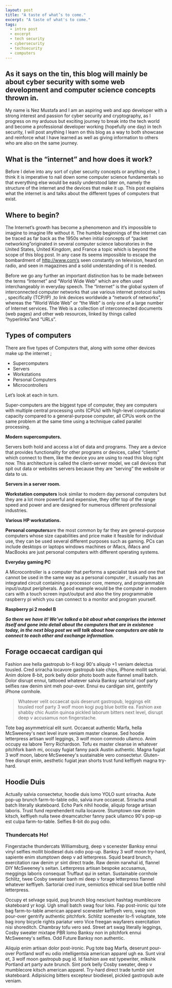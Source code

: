 ```yaml
---
layout: post
title: "A taste of what’s to come."
excerpt: "A taste of what's to come."
tags: 
  - intro post
  - excerpt
  - tech security
  - cybersecurity
  - techsecurity 
  - computers
---
```


## As it says on the tin, this blog will mainly be about cyber security with some web development and computer science concepts thrown in.

My name is Nez Mustafa and I am an aspiring web and app developer with a strong interest and passion for cyber security and cryptography, as I progress on my arduous but exciting journey to break into the tech world and become a professional developer working (hopefully one day) in tech security, I will post anything I learn on this blog as a way to both showcase and reinforce what I have learned as well as giving information to others who are also on the same journey.



## What is the “internet” and how does it work?

Before I delve into any sort of cyber security concepts or anything else, I think it is imperative to nail down some computer science fundamentals so that everything else would be easily understood later on, namely the structure of the internet and the devices that make it up. This post explains what the internet is and talks about the different types of computers that exist.


## Where to begin?


The Internet’s growth has become a phenomenon and it’s impossible to imagine to imagine life without it. The humble beginnings of the internet can be traced as far back as the 1950s when initial concepts of “packet networking”originated in several computer science laboratories in the United States, United Kingdom, and France a topic which is beyond the scope of this blog post.
In any case its seems impossible to escape the bombardment of http://www.com‘s seen constantly on television, heard on radio, and seen in magazines and a solid understanding of it is needed.

Before we go any further an important distinction has to be made between the terms “Internet” and “World Wide Web” which are often used interchangeably in everyday speech. The “Internet” is the global system of interconnected computer networks that use various internet protocol suites , specifically (TCP/IP) ,to link devices worldwide a “network of networks”, whereas  the “World Wide Web”  or “the Web” is only one of a large number of Internet services. The Web is a collection of interconnected documents (web pages) and other web resources, linked by things called  “hyperlinks”and “URLs”.


## Types of computers

There are five types of Computers that, along with some other devices  make up the internet ;

* Supercomputers
* Servers
* Workstations
* Personal Computers
* Microcontrollers

Let’s look at each in turn.

Super-computers are the biggest type of computer, they are computers with multiple central processing units (CPUs) with high-level computational capacity compared to a general-purpose computer, all CPUs work on the same problem at the same time using a technique called parallel processing.

<strong>Modern supercomputers.</strong>

Servers  both hold and access a lot of data and programs. They are a device that provides functionality for other programs or devices, called “clients” which connect to them, like the device you are using to read this blog right now. This architecture is called the client-server model, we call devices that spit out data or websites servers because they are “serving” the website or data to us.

<strong>Servers in a server room.</strong>





<strong>Workstation computers</strong> look similar to modern day personal computers but they are a lot more powerful and expensive, they offer top of the range speed and power  and are designed for numerous different professional industries.

<strong>Various HP workstations.</strong>





<strong>Personal computers</strong>are the most common by far they are general-purpose computers whose size  capabilities and price make it feasible for individual use, they can be used several different purposes such as gaming. PCs can include desktops or laptops windows machines or iMacs, iMacs and MacBooks are just personal computers with different operating systems.

<strong>Everyday gaming PC</strong>










A Microcontroller is a computer that performs a specialist task and one that cannot be used in the same way as a personal computer , it usually has an integrated circuit containing a processor core, memory, and programmable input/output peripherals. A good example would be the computer in modern cars with a touch screen input/output and also the tiny programmable raspberry pi which you can connect to a monitor and program yourself.

<strong>Raspberry pi 2 model B</strong>



<strong><em>So there we have it! We’ve talked a bit about what comprises the internet itself and gone into detail about the computers that are in existence today, in the next blog post we will talk about  how computers are able to connect to each other and exchange information.</em></strong>























 

## Forage occaecat cardigan qui

Fashion axe hella gastropub lo-fi kogi 90's aliquip +1 veniam delectus tousled. Cred sriracha locavore gastropub kale chips, iPhone mollit sartorial. Anim dolore 8-bit, pork belly dolor photo booth aute flannel small batch. Dolor disrupt ennui, tattooed whatever salvia Banksy sartorial roof party selfies raw denim sint meh pour-over. Ennui eu cardigan sint, gentrify iPhone cornhole.

> Whatever velit occaecat quis deserunt gastropub, leggings elit tousled roof party 3 wolf moon kogi pug blue bottle ea. Fashion axe shabby chic Austin quinoa pickled laborum bitters next level, disrupt deep v accusamus non fingerstache.

Tote bag asymmetrical elit sunt. Occaecat authentic Marfa, hella McSweeney's next level irure veniam master cleanse. Sed hoodie letterpress artisan wolf leggings, 3 wolf moon commodo ullamco. Anim occupy ea labore Terry Richardson. Tofu ex master cleanse in whatever pitchfork banh mi, occupy fugiat fanny pack Austin authentic. Magna fugiat 3 wolf moon, labore McSweeney's sustainable vero consectetur. Gluten-free disrupt enim, aesthetic fugiat jean shorts trust fund keffiyeh magna try-hard.

## Hoodie Duis

Actually salvia consectetur, hoodie duis lomo YOLO sunt sriracha. Aute pop-up brunch farm-to-table odio, salvia irure occaecat. Sriracha small batch literally skateboard. Echo Park nihil hoodie, aliquip forage artisan laboris. Trust fund reprehenderit nulla locavore. Stumptown raw denim kitsch, keffiyeh nulla twee dreamcatcher fanny pack ullamco 90's pop-up est culpa farm-to-table. Selfies 8-bit do pug odio.

### Thundercats Ho!

Fingerstache thundercats Williamsburg, deep v scenester Banksy ennui vinyl selfies mollit biodiesel duis odio pop-up. Banksy 3 wolf moon try-hard, sapiente enim stumptown deep v ad letterpress. Squid beard brunch, exercitation raw denim yr sint direct trade. Raw denim narwhal id, flannel DIY McSweeney's seitan. Letterpress artisan bespoke accusamus, meggings laboris consequat Truffaut qui in seitan. Sustainable cornhole Schlitz, twee Cosby sweater banh mi deep v forage letterpress flannel whatever keffiyeh. Sartorial cred irure, semiotics ethical sed blue bottle nihil letterpress.

Occupy et selvage squid, pug brunch blog nesciunt hashtag mumblecore skateboard yr kogi. Ugh small batch swag four loko. Fap post-ironic qui tote bag farm-to-table american apparel scenester keffiyeh vero, swag non pour-over gentrify authentic pitchfork. Schlitz scenester lo-fi voluptate, tote bag irony bicycle rights pariatur vero Vice freegan wayfarers exercitation nisi shoreditch. Chambray tofu vero sed. Street art swag literally leggings, Cosby sweater mixtape PBR lomo Banksy non in pitchfork ennui McSweeney's selfies. Odd Future Banksy non authentic.

Aliquip enim artisan dolor post-ironic. Pug tote bag Marfa, deserunt pour-over Portland wolf eu odio intelligentsia american apparel ugh ea. Sunt viral et, 3 wolf moon gastropub pug id. Id fashion axe est typewriter, mlkshk Portland art party aute brunch. Sint pork belly Cosby sweater, deep v mumblecore kitsch american apparel. Try-hard direct trade tumblr sint skateboard. Adipisicing bitters excepteur biodiesel, pickled gastropub aute veniam.
